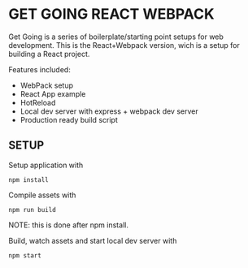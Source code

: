 GET GOING REACT WEBPACK
=======================

Get Going is a series of boilerplate/starting point setups for web development. This is the React+Webpack version, wich is a setup for building a React project.

Features included:

- WebPack setup
- React App example
- HotReload
- Local dev server with express + webpack dev server
- Production ready build script


SETUP
-----

Setup application with

```
npm install
```

Compile assets with

```
npm run build
```
NOTE: this is done after npm install.

Build, watch assets and start local dev server with
```
npm start
```
